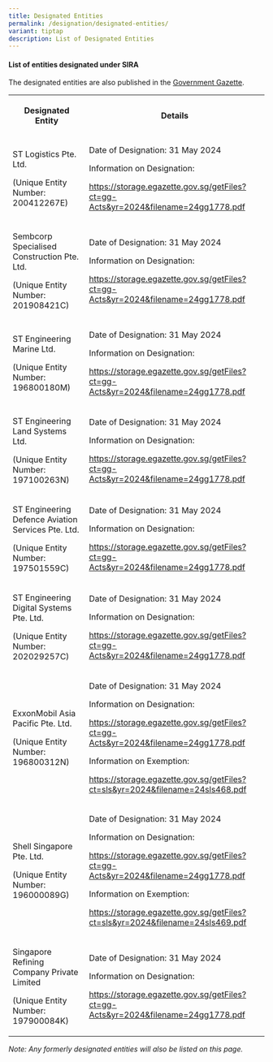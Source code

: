 ```yaml
---
title: Designated Entities
permalink: /designation/designated-entities/
variant: tiptap
description: List of Designated Entities
---
```

<h4><strong>List of entities designated under SIRA</strong></h4>
<p>The designated entities are also published in the <a href="https://www.egazette.gov.sg/" rel="noopener noreferrer nofollow" target="_blank">Government Gazette</a>.</p>
<table style="minWidth: 50px">
<colgroup>
<col>
<col>
</colgroup>
<tbody>
<tr>
<th rowspan="1" colspan="1">
<p>Designated Entity</p>
</th>
<th rowspan="1" colspan="1">
<p>Details</p>
</th>
</tr>
<tr>
<td rowspan="1" colspan="1">
<p>ST Logistics Pte. Ltd.</p>
<p>(Unique Entity Number: 200412267E)</p>
</td>
<td rowspan="1" colspan="1">
<p>Date of Designation: 31 May 2024</p>
<p></p>
<p>Information on Designation:</p>
<p><a href="https://storage.egazette.gov.sg/getFiles?ct=gg-Acts&amp;yr=2024&amp;filename=24gg1778.pdf" rel="noopener noreferrer nofollow" target="_blank">https://storage.egazette.gov.sg/getFiles?ct=gg-Acts&amp;yr=2024&amp;filename=24gg1778.pdf</a>
</p>
<p></p>
</td>
</tr>
<tr>
<td rowspan="1" colspan="1">
<p>Sembcorp Specialised Construction Pte. Ltd.</p>
<p>(Unique Entity Number: 201908421C)</p>
</td>
<td rowspan="1" colspan="1">
<p>Date of Designation: 31 May 2024</p>
<p></p>
<p>Information on Designation:</p>
<p><a href="https://storage.egazette.gov.sg/getFiles?ct=gg-Acts&amp;yr=2024&amp;filename=24gg1778.pdf" rel="noopener noreferrer nofollow" target="_blank">https://storage.egazette.gov.sg/getFiles?ct=gg-Acts&amp;yr=2024&amp;filename=24gg1778.pdf</a>
</p>
<p></p>
</td>
</tr>
<tr>
<td rowspan="1" colspan="1">
<p>ST Engineering Marine Ltd.</p>
<p>(Unique Entity Number: 196800180M)</p>
</td>
<td rowspan="1" colspan="1">
<p>Date of Designation: 31 May 2024</p>
<p></p>
<p>Information on Designation:</p>
<p><a href="https://storage.egazette.gov.sg/getFiles?ct=gg-Acts&amp;yr=2024&amp;filename=24gg1778.pdf" rel="noopener noreferrer nofollow" target="_blank">https://storage.egazette.gov.sg/getFiles?ct=gg-Acts&amp;yr=2024&amp;filename=24gg1778.pdf</a>
</p>
</td>
</tr>
<tr>
<td rowspan="1" colspan="1">
<p>ST Engineering Land Systems Ltd.</p>
<p>(Unique Entity Number: 197100263N)</p>
</td>
<td rowspan="1" colspan="1">
<p>Date of Designation: 31 May 2024</p>
<p></p>
<p>Information on Designation:</p>
<p><a href="https://storage.egazette.gov.sg/getFiles?ct=gg-Acts&amp;yr=2024&amp;filename=24gg1778.pdf" rel="noopener noreferrer nofollow" target="_blank">https://storage.egazette.gov.sg/getFiles?ct=gg-Acts&amp;yr=2024&amp;filename=24gg1778.pdf</a>
</p>
</td>
</tr>
<tr>
<td rowspan="1" colspan="1">
<p>ST Engineering Defence Aviation Services Pte. Ltd.</p>
<p>(Unique Entity Number: 197501559C)</p>
</td>
<td rowspan="1" colspan="1">
<p>Date of Designation: 31 May 2024</p>
<p></p>
<p>Information on Designation:</p>
<p><a href="https://storage.egazette.gov.sg/getFiles?ct=gg-Acts&amp;yr=2024&amp;filename=24gg1778.pdf" rel="noopener noreferrer nofollow" target="_blank">https://storage.egazette.gov.sg/getFiles?ct=gg-Acts&amp;yr=2024&amp;filename=24gg1778.pdf</a>
</p>
</td>
</tr>
<tr>
<td rowspan="1" colspan="1">
<p>ST Engineering Digital Systems Pte. Ltd.</p>
<p>(Unique Entity Number: 202029257C)</p>
</td>
<td rowspan="1" colspan="1">
<p>Date of Designation: 31 May 2024</p>
<p></p>
<p>Information on Designation:</p>
<p><a href="https://storage.egazette.gov.sg/getFiles?ct=gg-Acts&amp;yr=2024&amp;filename=24gg1778.pdf" rel="noopener noreferrer nofollow" target="_blank">https://storage.egazette.gov.sg/getFiles?ct=gg-Acts&amp;yr=2024&amp;filename=24gg1778.pdf</a>
</p>
</td>
</tr>
<tr>
<td rowspan="1" colspan="1">
<p>ExxonMobil Asia Pacific Pte. Ltd.</p>
<p>(Unique Entity Number: 196800312N)</p>
</td>
<td rowspan="1" colspan="1">
<p>Date of Designation: 31 May 2024</p>
<p></p>
<p>Information on Designation:</p>
<p><a href="https://storage.egazette.gov.sg/getFiles?ct=gg-Acts&amp;yr=2024&amp;filename=24gg1778.pdf" rel="noopener noreferrer nofollow" target="_blank">https://storage.egazette.gov.sg/getFiles?ct=gg-Acts&amp;yr=2024&amp;filename=24gg1778.pdf</a>
</p>
<p></p>
<p>Information on Exemption:</p>
<p><a href="https://storage.egazette.gov.sg/getFiles?ct=sls&amp;yr=2024&amp;filename=24sls468.pdf" rel="noopener noreferrer nofollow" target="_blank">https://storage.egazette.gov.sg/getFiles?ct=sls&amp;yr=2024&amp;filename=24sls468.pdf</a>
</p>
</td>
</tr>
<tr>
<td rowspan="1" colspan="1">
<p>Shell Singapore Pte. Ltd.</p>
<p>(Unique Entity Number: 196000089G)</p>
</td>
<td rowspan="1" colspan="1">
<p>Date of Designation: 31 May 2024</p>
<p></p>
<p>Information on Designation:</p>
<p><a href="https://storage.egazette.gov.sg/getFiles?ct=gg-Acts&amp;yr=2024&amp;filename=24gg1778.pdf" rel="noopener noreferrer nofollow" target="_blank">https://storage.egazette.gov.sg/getFiles?ct=gg-Acts&amp;yr=2024&amp;filename=24gg1778.pdf</a>
</p>
<p></p>
<p>Information on Exemption:</p>
<p><a href="https://storage.egazette.gov.sg/getFiles?ct=sls&amp;yr=2024&amp;filename=24sls469.pdf" rel="noopener noreferrer nofollow" target="_blank">https://storage.egazette.gov.sg/getFiles?ct=sls&amp;yr=2024&amp;filename=24sls469.pdf</a>
</p>
</td>
</tr>
<tr>
<td rowspan="1" colspan="1">
<p>Singapore Refining Company Private Limited</p>
<p>(Unique Entity Number: 197900084K)</p>
</td>
<td rowspan="1" colspan="1">
<p>Date of Designation: 31 May 2024</p>
<p></p>
<p>Information on Designation:</p>
<p><a href="https://storage.egazette.gov.sg/getFiles?ct=gg-Acts&amp;yr=2024&amp;filename=24gg1778.pdf" rel="noopener noreferrer nofollow" target="_blank">https://storage.egazette.gov.sg/getFiles?ct=gg-Acts&amp;yr=2024&amp;filename=24gg1778.pdf</a>
</p>
</td>
</tr>
</tbody>
</table>
<p><em>Note: Any formerly designated entities will also be listed on this page.</em>
</p>